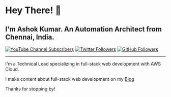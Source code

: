<!-- - 👋 Hi, I’m @ashokkumar-am
- 👀 I’m interested in ...
- 🌱 I’m currently learning ...
- 💞️ I’m looking to collaborate on ...
- 📫 How to reach me ...
 -->

# Hey There! 👋

## I'm Ashok Kumar.     An Automation Architect from Chennai, India.


[![YouTube Channel Subscribers](https://img.shields.io/youtube/channel/subscribers/@ASHOKKUMARAM?label=YouTube%20Subscribers!&style=social)](https://www.youtube.com/@ASHOKKUMARAM?sub_confirmation=1)
[![Twitter Followers](https://img.shields.io/twitter/follow/ashokkumaram?label=Twitter%20Followers!&style=social)](https://twitter.com/intent/follow?screen_name=ashokkumaram)
[![GitHub Followers](https://img.shields.io/github/followers/ashokkumar-am?label=GitHub%20Followers!&style=social)](https://github.com/ashokkumar-am)

---

I'm a Technical Lead specializing in full-stack web development with AWS Cloud.

I make content about full-stack web development on my [Blog](https://google.com/) 

Thanks for stopping by!
<!---
ashokkumar-am/ashokkumar-am is a ✨ special ✨ repository because its `README.md` (this file) appears on your GitHub profile.
You can click the Preview link to take a look at your changes.
--->
